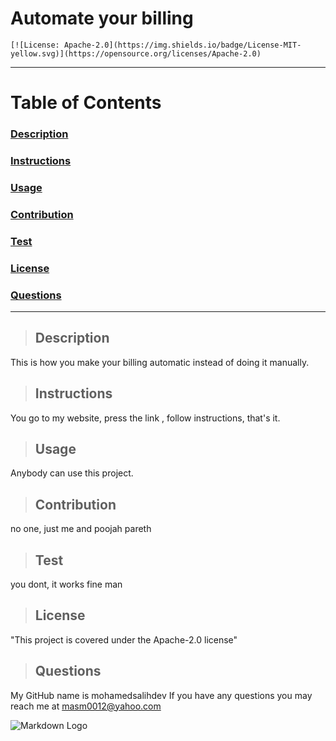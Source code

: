 # Automate your billing
    [![License: Apache-2.0](https://img.shields.io/badge/License-MIT-yellow.svg)](https://opensource.org/licenses/Apache-2.0)

___
# Table of Contents

### [Description](#description)

### [Instructions](#instructions)

### [Usage](#usage)

### [Contribution](#contribution)

### [Test](#contribution)

### [License](#license)

### [Questions](#questions)
___

> ## Description

This is how you make your billing automatic instead of doing it manually.

> ## Instructions

You go to my website, press the link , follow instructions, that's it.

>## Usage

Anybody can use this project.

>## Contribution

no one, just me and poojah pareth

>## Test

you dont, it works fine man


>## License
"This project is covered under the Apache-2.0 license"
  
>## Questions
My GitHub name is mohamedsalihdev
If you have any questions you may reach
me at masm0012@yahoo.com 

![Markdown Logo](https://markdown-here.com/img/icon256.png)

 
 
 
 
 
 
 
 
 
 
 
 
 
 
 
 
 
 
 
 
    
